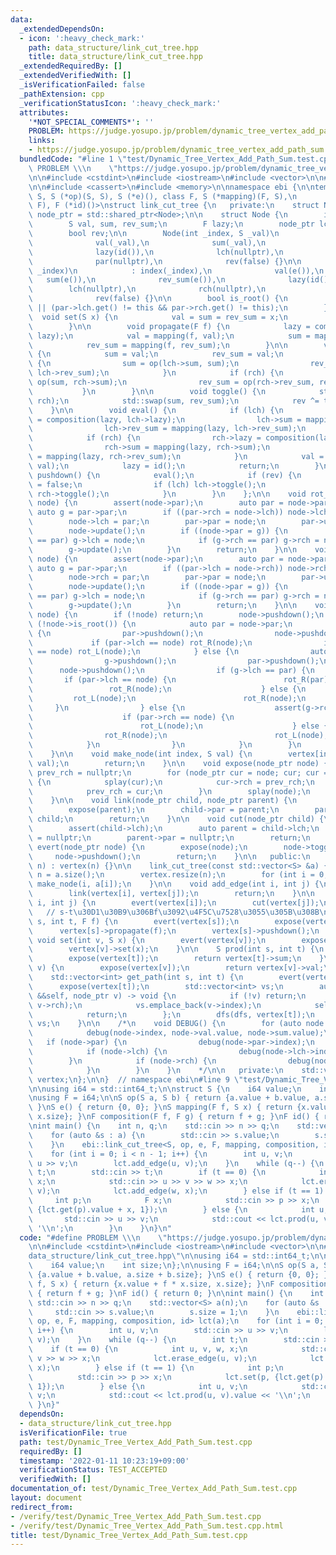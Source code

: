 ```yaml
---
data:
  _extendedDependsOn:
  - icon: ':heavy_check_mark:'
    path: data_structure/link_cut_tree.hpp
    title: data_structure/link_cut_tree.hpp
  _extendedRequiredBy: []
  _extendedVerifiedWith: []
  _isVerificationFailed: false
  _pathExtension: cpp
  _verificationStatusIcon: ':heavy_check_mark:'
  attributes:
    '*NOT_SPECIAL_COMMENTS*': ''
    PROBLEM: https://judge.yosupo.jp/problem/dynamic_tree_vertex_add_path_sum
    links:
    - https://judge.yosupo.jp/problem/dynamic_tree_vertex_add_path_sum
  bundledCode: "#line 1 \"test/Dynamic_Tree_Vertex_Add_Path_Sum.test.cpp\"\n#define\
    \ PROBLEM \\\n    \"https://judge.yosupo.jp/problem/dynamic_tree_vertex_add_path_sum\"\
    \n\n#include <cstdint>\n#include <iostream>\n#include <vector>\n\n#line 2 \"data_structure/link_cut_tree.hpp\"\
    \n\n#include <cassert>\n#include <memory>\n\nnamespace ebi {\n\ntemplate <class\
    \ S, S (*op)(S, S), S (*e)(), class F, S (*mapping)(F, S),\n          F (*composition)(F,\
    \ F), F (*id)()>\nstruct link_cut_tree {\n   private:\n    struct Node;\n    using\
    \ node_ptr = std::shared_ptr<Node>;\n\n    struct Node {\n        int index;\n\
    \        S val, sum, rev_sum;\n        F lazy;\n        node_ptr lch, rch, par;\n\
    \        bool rev;\n\n        Node(int _index, S _val)\n            : index(_index),\n\
    \              val(_val),\n              sum(_val),\n              rev_sum(_val),\n\
    \              lazy(id()),\n              lch(nullptr),\n              rch(nullptr),\n\
    \              par(nullptr),\n              rev(false) {}\n\n        Node(int\
    \ _index)\n            : index(_index),\n              val(e()),\n           \
    \   sum(e()),\n              rev_sum(e()),\n              lazy(id()),\n      \
    \        lch(nullptr),\n              rch(nullptr),\n              par(nullptr),\n\
    \              rev(false) {}\n\n        bool is_root() {\n            return !par\
    \ || (par->lch.get() != this && par->rch.get() != this);\n        }\n\n      \
    \  void set(S x) {\n            val = sum = rev_sum = x;\n            lazy = id();\n\
    \        }\n\n        void propagate(F f) {\n            lazy = composition(f,\
    \ lazy);\n            val = mapping(f, val);\n            sum = mapping(f, sum);\n\
    \            rev_sum = mapping(f, rev_sum);\n        }\n\n        void update()\
    \ {\n            sum = val;\n            rev_sum = val;\n            if (lch)\
    \ {\n                sum = op(lch->sum, sum);\n                rev_sum = op(rev_sum,\
    \ lch->rev_sum);\n            }\n            if (rch) {\n                sum =\
    \ op(sum, rch->sum);\n                rev_sum = op(rch->rev_sum, rev_sum);\n \
    \           }\n        }\n\n        void toggle() {\n            std::swap(lch,\
    \ rch);\n            std::swap(sum, rev_sum);\n            rev ^= true;\n    \
    \    }\n\n        void eval() {\n            if (lch) {\n                lch->lazy\
    \ = composition(lazy, lch->lazy);\n                lch->sum = mapping(lazy, lch->sum);\n\
    \                lch->rev_sum = mapping(lazy, lch->rev_sum);\n            }\n\
    \            if (rch) {\n                rch->lazy = composition(lazy, rch->lazy);\n\
    \                rch->sum = mapping(lazy, rch->sum);\n                rch->rev_sum\
    \ = mapping(lazy, rch->rev_sum);\n            }\n            val = mapping(lazy,\
    \ val);\n            lazy = id();\n            return;\n        }\n\n        void\
    \ pushdown() {\n            eval();\n            if (rev) {\n                rev\
    \ = false;\n                if (lch) lch->toggle();\n                if (rch)\
    \ rch->toggle();\n            }\n        }\n    };\n\n    void rot_L(node_ptr\
    \ node) {\n        assert(node->par);\n        auto par = node->par;\n       \
    \ auto g = par->par;\n        if ((par->rch = node->lch)) node->lch->par = par;\n\
    \        node->lch = par;\n        par->par = node;\n        par->update();\n\
    \        node->update();\n        if ((node->par = g)) {\n            if (g->lch\
    \ == par) g->lch = node;\n            if (g->rch == par) g->rch = node;\n    \
    \        g->update();\n        }\n        return;\n    }\n\n    void rot_R(node_ptr\
    \ node) {\n        assert(node->par);\n        auto par = node->par;\n       \
    \ auto g = par->par;\n        if ((par->lch = node->rch)) node->rch->par = par;\n\
    \        node->rch = par;\n        par->par = node;\n        par->update();\n\
    \        node->update();\n        if ((node->par = g)) {\n            if (g->lch\
    \ == par) g->lch = node;\n            if (g->rch == par) g->rch = node;\n    \
    \        g->update();\n        }\n        return;\n    }\n\n    void splay(node_ptr\
    \ node) {\n        if (!node) return;\n        node->pushdown();\n        while\
    \ (!node->is_root()) {\n            auto par = node->par;\n            if (par->is_root())\
    \ {\n                par->pushdown();\n                node->pushdown();\n   \
    \             if (par->lch == node) rot_R(node);\n                if (par->rch\
    \ == node) rot_L(node);\n            } else {\n                auto g = par->par;\n\
    \                g->pushdown();\n                par->pushdown();\n          \
    \      node->pushdown();\n                if (g->lch == par) {\n             \
    \       if (par->lch == node) {\n                        rot_R(par);\n       \
    \                 rot_R(node);\n                    } else {\n               \
    \         rot_L(node);\n                        rot_R(node);\n               \
    \     }\n                } else {\n                    assert(g->rch == par);\n\
    \                    if (par->rch == node) {\n                        rot_L(par);\n\
    \                        rot_L(node);\n                    } else {\n        \
    \                rot_R(node);\n                        rot_L(node);\n        \
    \            }\n                }\n            }\n        }\n        return;\n\
    \    }\n\n    void make_node(int index, S val) {\n        vertex[index] = std::make_shared<Node>(index,\
    \ val);\n        return;\n    }\n\n    void expose(node_ptr node) {\n        node_ptr\
    \ prev_rch = nullptr;\n        for (node_ptr cur = node; cur; cur = cur->par)\
    \ {\n            splay(cur);\n            cur->rch = prev_rch;\n            cur->update();\n\
    \            prev_rch = cur;\n        }\n        splay(node);\n        return;\n\
    \    }\n\n    void link(node_ptr child, node_ptr parent) {\n        expose(child);\n\
    \        expose(parent);\n        child->par = parent;\n        parent->rch =\
    \ child;\n        return;\n    }\n\n    void cut(node_ptr child) {\n        expose(child);\n\
    \        assert(child->lch);\n        auto parent = child->lch;\n        child->lch\
    \ = nullptr;\n        parent->par = nullptr;\n        return;\n    }\n\n    void\
    \ evert(node_ptr node) {\n        expose(node);\n        node->toggle();\n   \
    \     node->pushdown();\n        return;\n    }\n\n   public:\n    link_cut_tree(int\
    \ n) : vertex(n) {}\n\n    link_cut_tree(const std::vector<S> &a) {\n        int\
    \ n = a.size();\n        vertex.resize(n);\n        for (int i = 0; i < n; i++)\
    \ make_node(i, a[i]);\n    }\n\n    void add_edge(int i, int j) {\n        evert(vertex[i]);\n\
    \        link(vertex[i], vertex[j]);\n        return;\n    }\n\n    void erase_edge(int\
    \ i, int j) {\n        evert(vertex[i]);\n        cut(vertex[j]);\n    }\n\n \
    \   // s-t\u30D1\u30B9\u306Bf\u3092\u4F5C\u7528\u3055\u305B\u308B\n    void apply(int\
    \ s, int t, F f) {\n        evert(vertex[s]);\n        expose(vertex[t]);\n  \
    \      vertex[s]->propagate(f);\n        vertex[s]->pushdown();\n    }\n\n   \
    \ void set(int v, S x) {\n        evert(vertex[v]);\n        expose(vertex[v]);\n\
    \        vertex[v]->set(x);\n    }\n\n    S prod(int s, int t) {\n        evert(vertex[s]);\n\
    \        expose(vertex[t]);\n        return vertex[t]->sum;\n    }\n\n    S get(int\
    \ v) {\n        expose(vertex[v]);\n        return vertex[v]->val;\n    }\n\n\
    \    std::vector<int> get_path(int s, int t) {\n        evert(vertex[s]);\n  \
    \      expose(vertex[t]);\n        std::vector<int> vs;\n        auto dfs = [&](auto\
    \ &&self, node_ptr v) -> void {\n            if (!v) return;\n            self(self,\
    \ v->rch);\n            vs.emplace_back(v->index);\n            self(self, v->lch);\n\
    \            return;\n        };\n        dfs(dfs, vertex[t]);\n        return\
    \ vs;\n    }\n\n    /*\n    void DEBUG() {\n        for (auto node : vertex) {\n\
    \            debug(node->index, node->val.value, node->sum.value);\n         \
    \   if (node->par) {\n                debug(node->par->index);\n            }\n\
    \            if (node->lch) {\n                debug(node->lch->index);\n    \
    \        }\n            if (node->rch) {\n                debug(node->rch->index);\n\
    \            }\n        }\n    }\n    */\n\n   private:\n    std::vector<node_ptr>\
    \ vertex;\n};\n\n}  // namespace ebi\n#line 9 \"test/Dynamic_Tree_Vertex_Add_Path_Sum.test.cpp\"\
    \n\nusing i64 = std::int64_t;\n\nstruct S {\n    i64 value;\n    int size;\n};\n\
    \nusing F = i64;\n\nS op(S a, S b) { return {a.value + b.value, a.size + b.size};\
    \ }\nS e() { return {0, 0}; }\nS mapping(F f, S x) { return {x.value + f * x.size,\
    \ x.size}; }\nF composition(F f, F g) { return f + g; }\nF id() { return 0; }\n\
    \nint main() {\n    int n, q;\n    std::cin >> n >> q;\n    std::vector<S> a(n);\n\
    \    for (auto &s : a) {\n        std::cin >> s.value;\n        s.size = 1;\n\
    \    }\n    ebi::link_cut_tree<S, op, e, F, mapping, composition, id> lct(a);\n\
    \    for (int i = 0; i < n - 1; i++) {\n        int u, v;\n        std::cin >>\
    \ u >> v;\n        lct.add_edge(u, v);\n    }\n    while (q--) {\n        int\
    \ t;\n        std::cin >> t;\n        if (t == 0) {\n            int u, v, w,\
    \ x;\n            std::cin >> u >> v >> w >> x;\n            lct.erase_edge(u,\
    \ v);\n            lct.add_edge(w, x);\n        } else if (t == 1) {\n       \
    \     int p;\n            F x;\n            std::cin >> p >> x;\n            lct.set(p,\
    \ {lct.get(p).value + x, 1});\n        } else {\n            int u, v;\n     \
    \       std::cin >> u >> v;\n            std::cout << lct.prod(u, v).value <<\
    \ '\\n';\n        }\n    }\n}\n"
  code: "#define PROBLEM \\\n    \"https://judge.yosupo.jp/problem/dynamic_tree_vertex_add_path_sum\"\
    \n\n#include <cstdint>\n#include <iostream>\n#include <vector>\n\n#include \"\
    data_structure/link_cut_tree.hpp\"\n\nusing i64 = std::int64_t;\n\nstruct S {\n\
    \    i64 value;\n    int size;\n};\n\nusing F = i64;\n\nS op(S a, S b) { return\
    \ {a.value + b.value, a.size + b.size}; }\nS e() { return {0, 0}; }\nS mapping(F\
    \ f, S x) { return {x.value + f * x.size, x.size}; }\nF composition(F f, F g)\
    \ { return f + g; }\nF id() { return 0; }\n\nint main() {\n    int n, q;\n   \
    \ std::cin >> n >> q;\n    std::vector<S> a(n);\n    for (auto &s : a) {\n   \
    \     std::cin >> s.value;\n        s.size = 1;\n    }\n    ebi::link_cut_tree<S,\
    \ op, e, F, mapping, composition, id> lct(a);\n    for (int i = 0; i < n - 1;\
    \ i++) {\n        int u, v;\n        std::cin >> u >> v;\n        lct.add_edge(u,\
    \ v);\n    }\n    while (q--) {\n        int t;\n        std::cin >> t;\n    \
    \    if (t == 0) {\n            int u, v, w, x;\n            std::cin >> u >>\
    \ v >> w >> x;\n            lct.erase_edge(u, v);\n            lct.add_edge(w,\
    \ x);\n        } else if (t == 1) {\n            int p;\n            F x;\n  \
    \          std::cin >> p >> x;\n            lct.set(p, {lct.get(p).value + x,\
    \ 1});\n        } else {\n            int u, v;\n            std::cin >> u >>\
    \ v;\n            std::cout << lct.prod(u, v).value << '\\n';\n        }\n   \
    \ }\n}"
  dependsOn:
  - data_structure/link_cut_tree.hpp
  isVerificationFile: true
  path: test/Dynamic_Tree_Vertex_Add_Path_Sum.test.cpp
  requiredBy: []
  timestamp: '2022-01-11 10:23:19+09:00'
  verificationStatus: TEST_ACCEPTED
  verifiedWith: []
documentation_of: test/Dynamic_Tree_Vertex_Add_Path_Sum.test.cpp
layout: document
redirect_from:
- /verify/test/Dynamic_Tree_Vertex_Add_Path_Sum.test.cpp
- /verify/test/Dynamic_Tree_Vertex_Add_Path_Sum.test.cpp.html
title: test/Dynamic_Tree_Vertex_Add_Path_Sum.test.cpp
---
```

